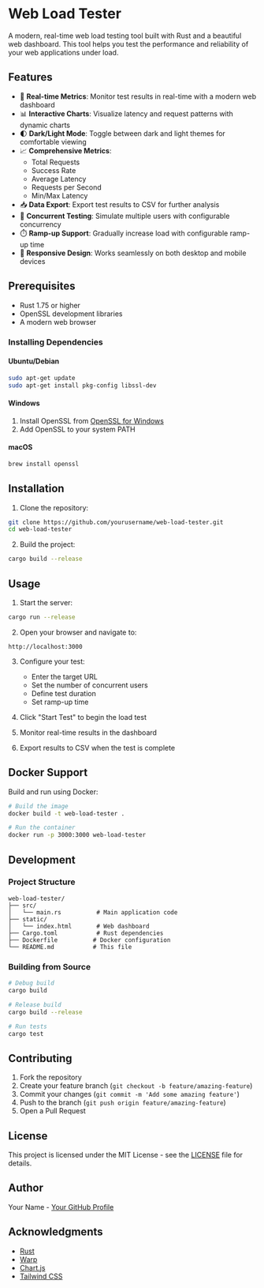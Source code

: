 # Web Load Tester

A modern, real-time web load testing tool built with Rust and a beautiful web dashboard. This tool helps you test the performance and reliability of your web applications under load.

## Features

- 🚀 **Real-time Metrics**: Monitor test results in real-time with a modern web dashboard
- 📊 **Interactive Charts**: Visualize latency and request patterns with dynamic charts
- 🌓 **Dark/Light Mode**: Toggle between dark and light themes for comfortable viewing
- 📈 **Comprehensive Metrics**:
  - Total Requests
  - Success Rate
  - Average Latency
  - Requests per Second
  - Min/Max Latency
- 📥 **Data Export**: Export test results to CSV for further analysis
- 🔄 **Concurrent Testing**: Simulate multiple users with configurable concurrency
- ⏱️ **Ramp-up Support**: Gradually increase load with configurable ramp-up time
- 🎨 **Responsive Design**: Works seamlessly on both desktop and mobile devices

## Prerequisites

- Rust 1.75 or higher
- OpenSSL development libraries
- A modern web browser

### Installing Dependencies

#### Ubuntu/Debian
```bash
sudo apt-get update
sudo apt-get install pkg-config libssl-dev
```

#### Windows
1. Install OpenSSL from [OpenSSL for Windows](https://slproweb.com/products/Win32OpenSSL.html)
2. Add OpenSSL to your system PATH

#### macOS
```bash
brew install openssl
```

## Installation

1. Clone the repository:
```bash
git clone https://github.com/yourusername/web-load-tester.git
cd web-load-tester
```

2. Build the project:
```bash
cargo build --release
```

## Usage

1. Start the server:
```bash
cargo run --release
```

2. Open your browser and navigate to:
```
http://localhost:3000
```

3. Configure your test:
   - Enter the target URL
   - Set the number of concurrent users
   - Define test duration
   - Set ramp-up time

4. Click "Start Test" to begin the load test

5. Monitor real-time results in the dashboard

6. Export results to CSV when the test is complete

## Docker Support

Build and run using Docker:

```bash
# Build the image
docker build -t web-load-tester .

# Run the container
docker run -p 3000:3000 web-load-tester
```

## Development

### Project Structure
```
web-load-tester/
├── src/
│   └── main.rs          # Main application code
├── static/
│   └── index.html       # Web dashboard
├── Cargo.toml           # Rust dependencies
├── Dockerfile          # Docker configuration
└── README.md           # This file
```

### Building from Source
```bash
# Debug build
cargo build

# Release build
cargo build --release

# Run tests
cargo test
```

## Contributing

1. Fork the repository
2. Create your feature branch (`git checkout -b feature/amazing-feature`)
3. Commit your changes (`git commit -m 'Add some amazing feature'`)
4. Push to the branch (`git push origin feature/amazing-feature`)
5. Open a Pull Request

## License

This project is licensed under the MIT License - see the [LICENSE](LICENSE) file for details.

## Author

Your Name - [Your GitHub Profile](https://github.com/yourusername)

## Acknowledgments

- [Rust](https://www.rust-lang.org/)
- [Warp](https://github.com/seanmonstar/warp)
- [Chart.js](https://www.chartjs.org/)
- [Tailwind CSS](https://tailwindcss.com/) 